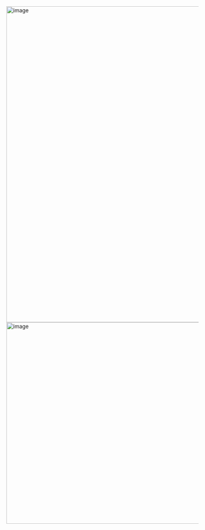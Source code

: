 <img width="909" height="828" alt="image" src="https://github.com/user-attachments/assets/192ce0ab-bce3-4cae-8aa7-adf85770ddae" />
<img width="916" height="528" alt="image" src="https://github.com/user-attachments/assets/3914cb71-4489-46f1-a553-af6c8ba25c05" />
